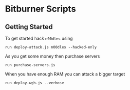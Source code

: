 # Bitburner Scripts

## Getting Started

To get started hack `n00dles` using

```
run deploy-attack.js n00dles --hacked-only
```

As you get some money then purchase servers

```
run purchase-servers.js
```

When you have enough RAM you can attack a bigger target

```
run deploy-wgh.js --verbose
```
